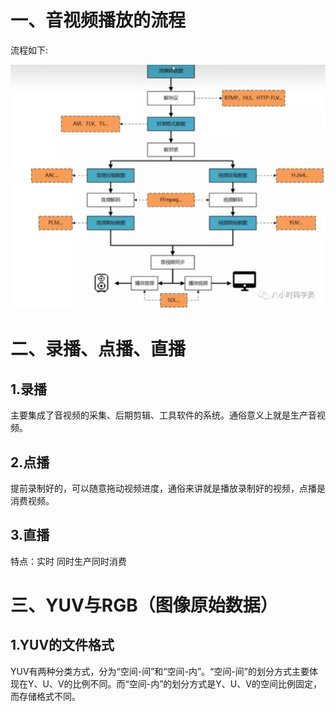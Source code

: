 # 一、音视频播放的流程

流程如下:

![](assets/20240816_214802_image.png)

# 二、录播、点播、直播

## 1.录播

主要集成了音视频的采集、后期剪辑、工具软件的系统。通俗意义上就是生产音视频。

## 2.点播

提前录制好的，可以随意拖动视频进度，通俗来讲就是播放录制好的视频，点播是消费视频。

## 3.直播

特点：实时 同时生产同时消费

# 三、YUV与RGB（图像原始数据）

## 1.YUV的文件格式

YUV有两种分类方式，分为“空间-间”和“空间-内”。“空间-间”的划分方式主要体现在Y、U、V的比例不同。而“空间-内”的划分方式是Y、U、V的空间比例固定，而存储格式不同。
